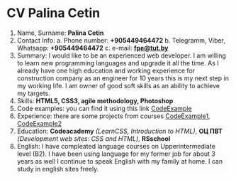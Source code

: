 # CV Palina Cetin
1. Name, Surname: **Palina Cetin**
2. Contact Info:
  a. Phone number: **+905449464472**
  b. Telegramm, Viber, Whatsapp: **+905449464472**
  c. e-mail: **fpe@tut.by**
3. Summary: I would like to be an experienced web developer. I am willing to learn new programming languages and upgrade it all the time. As I already have one high education and working experience for construction company as an engineer for 10 years this is my next step in my working life. I am owner of good soft skills as an ability to achieve my targets.
4. Skills: **HTML5, CSS3, agile methodology, Photoshop**
5. Code examples: you can find it using this link [CodeExample](http://fe.it-academy.by/EditSite.php?site=)
6. Experience: there are some projects from courses [CodeExample1](http://fe.it-academy.by/EditSite.php?site=29114), [CodeExample2](http://fe.it-academy.by/EditSite.php?site=)
7. Education: **Codeacademy** _(LearnCSS, Introduction to HTML)_, **ОЦ ПВТ** _(Development web sites: CSS and HTML)_, **RSschool**
8. English: I have compleated language courses on Upperintermediate level (B2). I have been using language for my former job for about 3 years as well I continue to speak English with my family at home. I can study in english sites freely.

